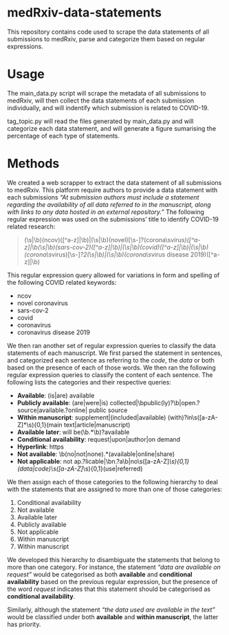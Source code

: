 # medRxiv-data-statements

This repository contains code used to scrape the data statements of all submissions to medRxiv, parse and categorize them based on regular expressions. 

# Usage

The main_data.py script will scrape the metadata of all submissions to medRxiv, will then collect the data statements of each submission individually, and will indentify which submission is related to COVID-19.

tag_topic.py will read the files generated by main_data.py and will categorize each data statement, and will generate a figure sumarising the percentage of each type of statements.

# Methods

We created a web scrapper to extract the data statement of all submissions to medRxiv. This platform require authors to provide a data statement with each submissions *“At submission authors must include a statement regarding the availability of all data referred to in the manuscript, along with links to any data hosted in an external repository.”* The following regular expression was used on the submissions’ title to identify COVID-19 related research:

>(\s|\b)(ncov)([^a-z]|\b)|(\s|\b)(novel)[\s-]?(corona\s*virus)([^a-z]|\b(\s|\b)(sars-cov-2)([^a-z]|\b)|(\s|\b)(covid)([^a-z]|\b)|(\s|\b)(corona\s*virus)[\s-]*?2(\s|\b)|(\s|\b)(corona\s*virus disease 2019)([^a-z]|\b)                   

This regular expression query allowed for variations in form and spelling of the following COVID related keywords:
- ncov
-	novel coronavirus
-	sars-cov-2
-	covid
-	coronavirus
-	coronavirus disease 2019

We then ran another set of regular expression queries to classify the data statements of each manuscript. We first parsed the statement in sentences, and categorized each sentence as referring to the *code*, the *data* or both based on the presence of each of those words. We then ran the following regular expression queries to classify the content of each sentence. The following lists the categories and their respective queries:

-	**Available**: (is|are) available
-	**Publicly available**: (are|were|is) collected|\bpublic(ly)?\b|open.?source|available.?online|    public source
-	**Within manuscript**: supplement|(included|available) (with)?in\s([a-zA-Z]*\s){0,1}(main text|article|manuscript)
-	**Available later**: will be(\b.*\b)?available
-	**Conditional availability**: request|upon|author|on demand
-	**Hyperlink**: https
-	**Not available**: \b(no|not|none).*(available|online|share)
-	**Not applicable**: not ap.?licable|\bn.?a\b|no\s([a-zA-Z]*\s){0,1}(data|code)\s([a-zA-Z]*\s){0,1}(use|referred)

We then assign each of those categories to the following hierarchy to deal with the statements that are assigned to more than one of those categories:
1.	Conditional availability
2.	Not available
3.	Available later
4.	Publicly available
5.	Not applicable
6.	Within manuscript
7.	Within manuscript

We developed this hierarchy to disambiguate the statements that belong to more than one category. For instance, the statement *“data are available on request”* would be categorised as both **available** and **conditional availability** based on the previous regular expression, but the presence of the word *request* indicates that this statement should be categorised as **conditional availability**.

Similarly, although the statement *“the data used are available in the text”* would be classified under both **available** and **within manuscript**, the latter has priority. 

